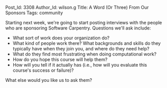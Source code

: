 Post_Id: 3308
Author_Id: wilson.g
Title: A Word (Or Three) From Our Sponsors
Tags: community

<p>Starting next week, we're going to start posting interviews with the people who are sponsoring Software Carpentry. Questions we'll ask include:</p>
<ul>
<li>What sort of work does your organization do?</li>
<li>What kind of people work there? What backgrounds and skills do they typically have when they join you, and where do they need help?</li>
<li>What do they find most frustrating when doing computational work?</li>
<li>How do you hope this course will help them?</li>
<li>How will you tell if it actually has (i.e., how will you evaluate this course's success or failure)?</li>
</ul>
<p>What else would you like us to ask them?</p>
